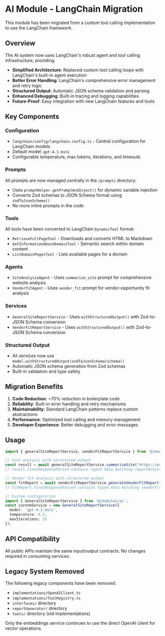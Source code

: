 # AI Module - LangChain Migration

This module has been migrated from a custom tool calling implementation to use the LangChain framework.

## Overview

The AI system now uses LangChain's robust agent and tool calling infrastructure, providing:

- **Simplified Architecture**: Replaced custom tool calling loops with LangChain's built-in agent execution
- **Better Error Handling**: LangChain's comprehensive error management and retry logic
- **Structured Output**: Automatic JSON schema validation and parsing
- **Enhanced Debugging**: Built-in tracing and logging capabilities
- **Future-Proof**: Easy integration with new LangChain features and tools

## Key Components

### Configuration
- `langchain/config/langchain.config.ts` - Central configuration for LangChain models
- Default model: `gpt-4.1-mini`
- Configurable temperature, max tokens, iterations, and timeouts

### Prompts
All prompts are now managed centrally in the `/prompts` directory:
- Uses `promptHelper.getPromptAndInject()` for dynamic variable injection
- Converts Zod schemas to JSON Schema format using `zodToJsonSchema()`
- No more inline prompts in the code

### Tools
All tools have been converted to LangChain `DynamicTool` format:

- `RetrieveFullPageTool` - Downloads and converts HTML to Markdown
- `GetInformationAboutDomainTool` - Semantic search within domain content  
- `ListDomainPagesTool` - Lists available pages for a domain

### Agents
- `SiteAnalysisAgent` - Uses `summarize_site` prompt for comprehensive website analysis
- `VendorFitAgent` - Uses `vendor_fit` prompt for vendor-opportunity fit analysis

### Services
- `GeneralSiteReportService` - Uses `withStructuredOutput()` with Zod-to-JSON Schema conversion
- `VendorFitReportService` - Uses `withStructuredOutput()` with Zod-to-JSON Schema conversion

### Structured Output
- All services now use `model.withStructuredOutput(zodToJsonSchema(schema))`
- Automatic JSON schema generation from Zod schemas
- Built-in validation and type safety

## Migration Benefits

1. **Code Reduction**: ~70% reduction in boilerplate code
2. **Reliability**: Built-in error handling and retry mechanisms
3. **Maintainability**: Standard LangChain patterns replace custom abstractions
4. **Performance**: Optimized tool calling and memory management
5. **Developer Experience**: Better debugging and error messages

## Usage

```typescript
import { generalSiteReportService, vendorFitReportService } from '@/modules/ai';

// Site analysis with structured output
const result = await generalSiteReportService.summarizeSite('https://example.com');
// result.finalResponseParsed contains typed data matching reportOutputSchema

// Vendor fit analysis with structured output
const fitReport = await vendorFitReportService.generateVendorFitReport(partnerInfo, opportunityDesc);
// fitReport.finalResponseParsed contains typed data matching vendorFitOutputSchema

// Custom configuration
import { GeneralSiteReportService } from '@/modules/ai';
const customService = new GeneralSiteReportService({
  model: 'gpt-4.1-mini',
  temperature: 0.2,
  maxIterations: 15
});
```

## API Compatibility

All public APIs maintain the same input/output contracts. No changes required in consuming services.

## Legacy System Removed

The following legacy components have been removed:
- `implementations/OpenAIClient.ts`
- `implementations/ToolRegistry.ts` 
- `interfaces/` directory
- `reportGenerator/` directory
- `tools/` directory (old implementations)

Only the embeddings service continues to use the direct OpenAI client for vector operations.
